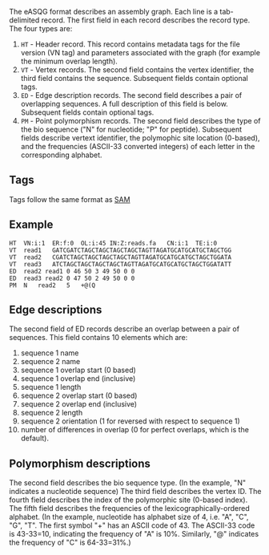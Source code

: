 The eASQG format describes an assembly graph. Each line is a tab-delimited record. The first field in each record describes the record type. The four types are:

1. `HT` - Header record. This record contains metadata tags for the file version (VN tag) and parameters associated with the graph (for example the minimum overlap length).
2. `VT` - Vertex records. The second field contains the vertex identifier, the third field contains the sequence. Subsequent fields contain optional tags.
3. `ED` - Edge description records. The second field describes a pair of overlapping sequences. A full description of this field is below. Subsequent fields contain optional tags.
4. `PM` - Point polymorphism records. The second field describes the type of the bio sequence ("N" for nucleotide; "P" for peptide). Subsequent fields describe vertext identifier, the polymophic site location (0-based), and the frequencies (ASCII-33 converted integers) of each letter in the corresponding alphabet.
 
## Tags

Tags follow the same format as [SAM](http://samtools.sourceforge.net/SAMv1.pdf)

## Example

    HT	VN:i:1	ER:f:0	OL:i:45	IN:Z:reads.fa	CN:i:1	TE:i:0
    VT	read1	GATCGATCTAGCTAGCTAGCTAGCTAGTTAGATGCATGCATGCTAGCTGG
    VT	read2	CGATCTAGCTAGCTAGCTAGCTAGTTAGATGCATGCATGCTAGCTGGATA
    VT	read3	ATCTAGCTAGCTAGCTAGCTAGTTAGATGCATGCATGCTAGCTGGATATT
    ED	read2 read1 0 46 50 3 49 50 0 0
    ED	read3 read2 0 47 50 2 49 50 0 0
    PM  N   read2   5   +@(Q

## Edge descriptions

The second field of ED records describe an overlap between a pair of sequences. This field contains 10 elements which are:

1. sequence 1 name
2. sequence 2 name
3. sequence 1 overlap start (0 based)
4. sequence 1 overlap end (inclusive)
5. sequence 1 length
6. sequence 2 overlap start (0 based)
7. sequence 2 overlap end (inclusive)
8. sequence 2 length
9. sequence 2 orientation (1 for reversed with respect to sequence 1)
10. number of differences in overlap  (0 for perfect overlaps, which is the default).

## Polymorphism descriptions

The second field describes the bio sequence type. (In the example, "N" indicates a nucleotide sequence)
The third field describes the vertex ID.
The fourth field describes the index of the polymorphic site (0-based index).
The fifth field describes the frequencies of the lexicographically-ordered alphabet. (In the example, nucleotide has alphabet size of 4, i.e. "A", "C", "G", "T". The first symbol "+" has an ASCII code of 43. The ASCII-33 code is 43-33=10, indicating the frequency of "A" is 10%. Similarly, "@" indicates the frequency of "C" is 64-33=31%.)

